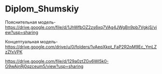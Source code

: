 # Diplom_Shumskiy

Пояснительная модель- https://drive.google.com/file/d/1JhWfbOZ2zs6xq7VAg4JWgBn9pb7VgkjS/view?usp=sharing

Концептуальная модель- https://drive.google.com/drive/u/0/folders/1vAeqXkpt_FaP2R2pM9Ec_YmLZzZfxVPK

https://drive.google.com/file/d/129a0ztZGv6Wl5k0-G9wAjnRj0qzceum5/view?usp=sharing







